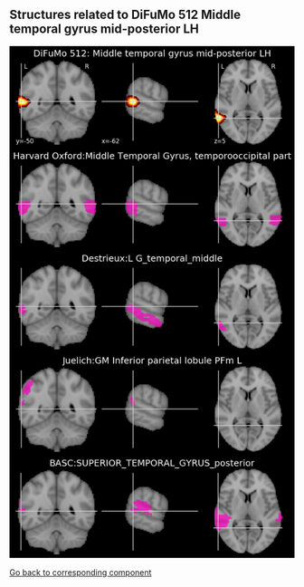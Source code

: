 


## Structures related to DiFuMo 512 Middle temporal gyrus mid-posterior LH

![509](509.jpg "Structures related to DiFuMo 512 Middle temporal gyrus mid-posterior LH")

[Go back to corresponding component](https://parietal-inria.github.io/DiFuMo/512/html/509.html)